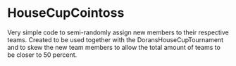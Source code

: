 # HouseCupCointoss
Very simple code to semi-randomly assign new members to their respective teams.
Created to be used together with the DoransHouseCupTournament and to skew the new team members to allow the total amount of teams to be closer to 50 percent. 